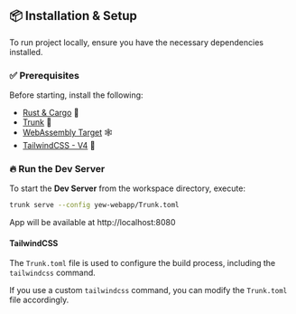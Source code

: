 ## 📦 Installation & Setup

To run project locally, ensure you have the necessary dependencies installed.

### ✅ Prerequisites

Before starting, install the following:
- [Rust & Cargo](https://www.rust-lang.org/tools/install) 🦀
- [Trunk](https://trunkrs.dev/#install) 🚀
- [WebAssembly Target](https://rustwasm.github.io/wasm-pack/installer/) 🕸️
- [TailwindCSS - V4](https://tailwindcss.com/docs/installation) 🦶

### 🔥 Run the Dev Server

To start the **Dev Server** from the workspace directory, execute:

```sh
trunk serve --config yew-webapp/Trunk.toml
```
App will be available at http://localhost:8080

#### TailwindCSS

The `Trunk.toml` file is used to configure the build process, including the `tailwindcss` command.

If you use a custom `tailwindcss` command, you can modify the `Trunk.toml` file accordingly.


